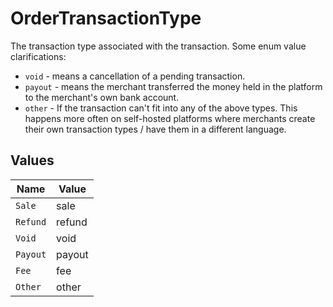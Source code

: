 # OrderTransactionType

The transaction type associated with the transaction. Some enum value clarifications:
  - `void` - means a cancellation of a pending transaction.
  - `payout` - means the merchant transferred the money held in the platform to the merchant's own bank account.
  - `other` - If the transaction can't fit into any of the above types. This happens more often on self-hosted platforms where merchants create their own transaction types / have them in a different language.


## Values

| Name     | Value    |
| -------- | -------- |
| `Sale`   | sale     |
| `Refund` | refund   |
| `Void`   | void     |
| `Payout` | payout   |
| `Fee`    | fee      |
| `Other`  | other    |